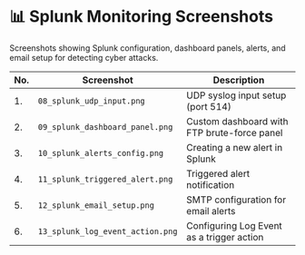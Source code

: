 # 📊 Splunk Monitoring Screenshots

Screenshots showing Splunk configuration, dashboard panels, alerts, and email setup for detecting cyber attacks.

| No. | Screenshot | Description |
|-----|------------|-------------|
| 1. | `08_splunk_udp_input.png` | UDP syslog input setup (port 514) |
| 2. | `09_splunk_dashboard_panel.png` | Custom dashboard with FTP brute-force panel |
| 3. | `10_splunk_alerts_config.png` | Creating a new alert in Splunk |
| 4. | `11_splunk_triggered_alert.png` | Triggered alert notification |
| 5. | `12_splunk_email_setup.png` | SMTP configuration for email alerts |
| 6. | `13_splunk_log_event_action.png` | Configuring Log Event as a trigger action |
